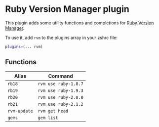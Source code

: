 # Ruby Version Manager plugin

This plugin adds some utility functions and completions for [Ruby Version Manager](https://rvm.io/).

To use it, add `rvm` to the plugins array in your zshrc file:

```zsh
plugins=(... rvm)
```

## Functions
| Alias          | Command              |
|----------------|----------------------|
| `rb18`         | `rvm use ruby-1.8.7` |
| `rb19`         | `rvm use ruby-1.9.3` |
| `rb20`         | `rvm use ruby-2.0.0` |
| `rb21`         | `rvm use ruby-2.1.2` |
| `rvm-update`   | `rvm get head`       |
| `gems`         | `gem list`           |
